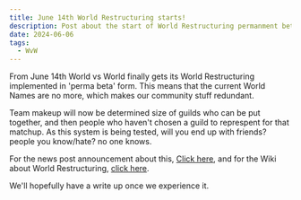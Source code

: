 ```yaml
---
title: June 14th World Restructuring starts!
description: Post about the start of World Restructuring permanment beta
date: 2024-06-06
tags:
  - WvW
---
```


From June 14th World vs World finally gets its World Restructuring implemented in 'perma beta' form. This means that the current World Names are no more, which makes our community stuff redundant.

Team makeup will now be determined size of guilds who can be put together, and then people who haven't chosen a guild to represpent for that matchup.
As this system is being tested, will you end up with friends? people you know/hate? no one knows.

For the news post announcement about this, [Click here](https://www.guildwars2.com/en-gb/news/studio-update-guild-wars-2-in-spring-and-summer-2024/), and for the Wiki about World Restructuring, [click here](https://wiki.guildwars2.com/wiki/World_Restructuring).

We'll hopefully have a write up once we experience it.